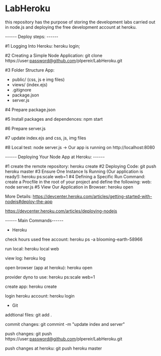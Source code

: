 # LabHeroku
this repository has the purpose of storing the development labs carried out in node.js and deploying the free development account at heroku.

------ Deploy steps: ------

#1 Logging Into Heroku:
heroku login;

#2 Creating a Simple Node Application:
git clone https://user:password@github.com/plpereir/LabHeroku.git

#3 Folder Structure App:
- public/ (css, js e img files)
- views/ (index.ejs)
- .gitignore
- package.json
- server.js

#4 Prepare package.json

#5 Install packages and dependences: npm start

#6 Prepare server.js

#7 update index.ejs and css, js, img files

#8 Local test:
node server.js -> Our app is running on http://localhost:8080

------ Deploying Your Node App at Heroku: ------

#1 create the remote repository:
heroku create
#2 Deploying Code: 
git push heroku master
#3 Ensure One Instance Is Running (Our application is ready!):
heroku ps:scale web=1
#4 Defining a Specific Run Command:
create a Procfile in the root of your project and define the following:
web: node server.js
#5 View Our Application in Browser:
heroku open


More Details:
https://devcenter.heroku.com/articles/getting-started-with-nodejs#deploy-the-app

https://devcenter.heroku.com/articles/deploying-nodejs


------ Main Commands------

- Heroku

check hours used free account:
heroku ps -a blooming-earth-58966

run local:
heroku local web

view log:
heroku log

open browser (app at heroku):
heroku open

provider dyno to use:
heroku ps:scale web=1

create app:
heroku create

login heroku account:
heroku login


- Git

addtional files:
git add .

commit changes:
git commint -m "update index and server"

push changes:
git push https://user:password@github.com/plpereir/LabHeroku.git

push changes at heroku:
git push heroku master




